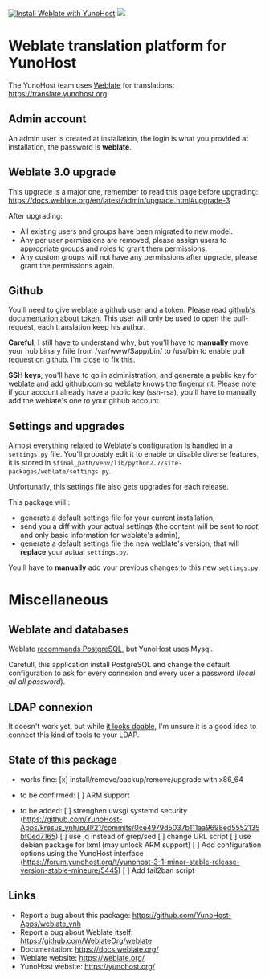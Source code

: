 [![Install Weblate with YunoHost](https://install-app.yunohost.org/install-with-yunohost.png)](https://install-app.yunohost.org/?app=weblate)
![](https://dash.yunohost.org/integration/weblate.svg)
# Weblate translation platform for YunoHost

The YunoHost team uses [Weblate](https://weblate.org) for translations: https://translate.yunohost.org

## Admin account

An admin user is created at installation, the login is what you provided at installation, the password is **weblate**.

## Weblate 3.0 upgrade

This upgrade is a major one, remember to read this page before upgrading: https://docs.weblate.org/en/latest/admin/upgrade.html#upgrade-3

After upgrading:

 * All existing users and groups have been migrated to new model.
 * Any per user permissions are removed, please assign users to appropriate groups and roles to grant them permissions.
 * Any custom groups will not have any permissions after upgrade, please grant the permissions again.

## Github

You'll need to give weblate a github user and a token. Please read [github's documentation about token](https://help.github.com/articles/creating-a-personal-access-token-for-the-command-line/).
This user will only be used to open the pull-request, each translation keep his author.

**Careful**, I still have to understand why, but you'll have to **manually** move your hub binary frile from /var/www/$app/bin/ to /usr/bin to enable pull request on github. I'm close to fix this.

**SSH keys**, you'll have to go in administration, and generate a public key for weblate and add github.com so weblate knows the fingerprint. Please note if your account already have a public key (ssh-rsa), you'll have to manually add the weblate's one to your github account.

## Settings and upgrades

Almost everything related to Weblate's configuration is handled in a `settings.py` file.
You'll probably edit it to enable or disable diverse features, it is stored in `$final_path/venv/lib/python2.7/site-packages/weblate/settings.py`.

Unfortunatly, this settings file also gets upgrades for each release.

This package will :

* generate a default settings file for your current installation,
* send you a diff with your actual settings (the content will be sent to *root*, and only basic information for weblate's admin),
* generate a default settings file the new weblate's version, that will **replace** your actual `settings.py`.

You'll have to **manually** add your previous changes to this new `settings.py`.

# Miscellaneous

## Weblate and databases

Weblate [recommands PostgreSQL](https://docs.weblate.org/en/latest/admin/install.html#database-setup-for-weblate), but YunoHost uses Mysql.

Carefull, this application install PostgreSQL and change the default configuration to ask for every connexion and every user a password (*local all all password*).

## LDAP connexion

It doesn't work yet, but while [it looks doable](https://docs.weblate.org/en/latest/admin/auth.html?highlight=LDAP#ldap-authentication), I'm unsure it is a good idea to connect this kind of tools to your LDAP.

## State of this package

* works fine:
[x] install/remove/backup/remove/upgrade with x86_64

* to be confirmed:
[ ] ARM support

* to be added:
[ ] strenghen uwsgi systemd security (https://github.com/YunoHost-Apps/kresus_ynh/pull/21/commits/0ce4979d5037b111aa9698ed5552135bf0ed7165)
[ ] use jq instead of grep/sed
[ ] change URL script
[ ] use debian package for lxml (may unlock ARM support)
[ ] Add configuration options using the YunoHost interface (https://forum.yunohost.org/t/yunohost-3-1-minor-stable-release-version-stable-mineure/5445)
[ ] Add fail2ban script

## Links

 * Report a bug about this package: https://github.com/YunoHost-Apps/weblate_ynh
 * Report a bug about Weblate itself: https://github.com/WeblateOrg/weblate
 * Documentation: https://docs.weblate.org/
 * Weblate website: https://weblate.org/
 * YunoHost website: https://yunohost.org/
